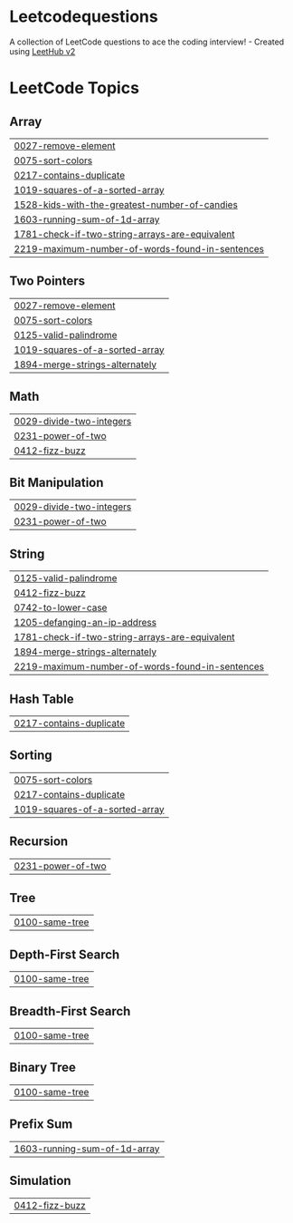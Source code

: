 # Leetcodequestions
A collection of LeetCode questions to ace the coding interview! - Created using [LeetHub v2](https://github.com/arunbhardwaj/LeetHub-2.0)

<!---LeetCode Topics Start-->
# LeetCode Topics
## Array
|  |
| ------- |
| [0027-remove-element](https://github.com/harshadmt/Leetcodequestions/tree/master/0027-remove-element) |
| [0075-sort-colors](https://github.com/harshadmt/Leetcodequestions/tree/master/0075-sort-colors) |
| [0217-contains-duplicate](https://github.com/harshadmt/Leetcodequestions/tree/master/0217-contains-duplicate) |
| [1019-squares-of-a-sorted-array](https://github.com/harshadmt/Leetcodequestions/tree/master/1019-squares-of-a-sorted-array) |
| [1528-kids-with-the-greatest-number-of-candies](https://github.com/harshadmt/Leetcodequestions/tree/master/1528-kids-with-the-greatest-number-of-candies) |
| [1603-running-sum-of-1d-array](https://github.com/harshadmt/Leetcodequestions/tree/master/1603-running-sum-of-1d-array) |
| [1781-check-if-two-string-arrays-are-equivalent](https://github.com/harshadmt/Leetcodequestions/tree/master/1781-check-if-two-string-arrays-are-equivalent) |
| [2219-maximum-number-of-words-found-in-sentences](https://github.com/harshadmt/Leetcodequestions/tree/master/2219-maximum-number-of-words-found-in-sentences) |
## Two Pointers
|  |
| ------- |
| [0027-remove-element](https://github.com/harshadmt/Leetcodequestions/tree/master/0027-remove-element) |
| [0075-sort-colors](https://github.com/harshadmt/Leetcodequestions/tree/master/0075-sort-colors) |
| [0125-valid-palindrome](https://github.com/harshadmt/Leetcodequestions/tree/master/0125-valid-palindrome) |
| [1019-squares-of-a-sorted-array](https://github.com/harshadmt/Leetcodequestions/tree/master/1019-squares-of-a-sorted-array) |
| [1894-merge-strings-alternately](https://github.com/harshadmt/Leetcodequestions/tree/master/1894-merge-strings-alternately) |
## Math
|  |
| ------- |
| [0029-divide-two-integers](https://github.com/harshadmt/Leetcodequestions/tree/master/0029-divide-two-integers) |
| [0231-power-of-two](https://github.com/harshadmt/Leetcodequestions/tree/master/0231-power-of-two) |
| [0412-fizz-buzz](https://github.com/harshadmt/Leetcodequestions/tree/master/0412-fizz-buzz) |
## Bit Manipulation
|  |
| ------- |
| [0029-divide-two-integers](https://github.com/harshadmt/Leetcodequestions/tree/master/0029-divide-two-integers) |
| [0231-power-of-two](https://github.com/harshadmt/Leetcodequestions/tree/master/0231-power-of-two) |
## String
|  |
| ------- |
| [0125-valid-palindrome](https://github.com/harshadmt/Leetcodequestions/tree/master/0125-valid-palindrome) |
| [0412-fizz-buzz](https://github.com/harshadmt/Leetcodequestions/tree/master/0412-fizz-buzz) |
| [0742-to-lower-case](https://github.com/harshadmt/Leetcodequestions/tree/master/0742-to-lower-case) |
| [1205-defanging-an-ip-address](https://github.com/harshadmt/Leetcodequestions/tree/master/1205-defanging-an-ip-address) |
| [1781-check-if-two-string-arrays-are-equivalent](https://github.com/harshadmt/Leetcodequestions/tree/master/1781-check-if-two-string-arrays-are-equivalent) |
| [1894-merge-strings-alternately](https://github.com/harshadmt/Leetcodequestions/tree/master/1894-merge-strings-alternately) |
| [2219-maximum-number-of-words-found-in-sentences](https://github.com/harshadmt/Leetcodequestions/tree/master/2219-maximum-number-of-words-found-in-sentences) |
## Hash Table
|  |
| ------- |
| [0217-contains-duplicate](https://github.com/harshadmt/Leetcodequestions/tree/master/0217-contains-duplicate) |
## Sorting
|  |
| ------- |
| [0075-sort-colors](https://github.com/harshadmt/Leetcodequestions/tree/master/0075-sort-colors) |
| [0217-contains-duplicate](https://github.com/harshadmt/Leetcodequestions/tree/master/0217-contains-duplicate) |
| [1019-squares-of-a-sorted-array](https://github.com/harshadmt/Leetcodequestions/tree/master/1019-squares-of-a-sorted-array) |
## Recursion
|  |
| ------- |
| [0231-power-of-two](https://github.com/harshadmt/Leetcodequestions/tree/master/0231-power-of-two) |
## Tree
|  |
| ------- |
| [0100-same-tree](https://github.com/harshadmt/Leetcodequestions/tree/master/0100-same-tree) |
## Depth-First Search
|  |
| ------- |
| [0100-same-tree](https://github.com/harshadmt/Leetcodequestions/tree/master/0100-same-tree) |
## Breadth-First Search
|  |
| ------- |
| [0100-same-tree](https://github.com/harshadmt/Leetcodequestions/tree/master/0100-same-tree) |
## Binary Tree
|  |
| ------- |
| [0100-same-tree](https://github.com/harshadmt/Leetcodequestions/tree/master/0100-same-tree) |
## Prefix Sum
|  |
| ------- |
| [1603-running-sum-of-1d-array](https://github.com/harshadmt/Leetcodequestions/tree/master/1603-running-sum-of-1d-array) |
## Simulation
|  |
| ------- |
| [0412-fizz-buzz](https://github.com/harshadmt/Leetcodequestions/tree/master/0412-fizz-buzz) |
<!---LeetCode Topics End-->